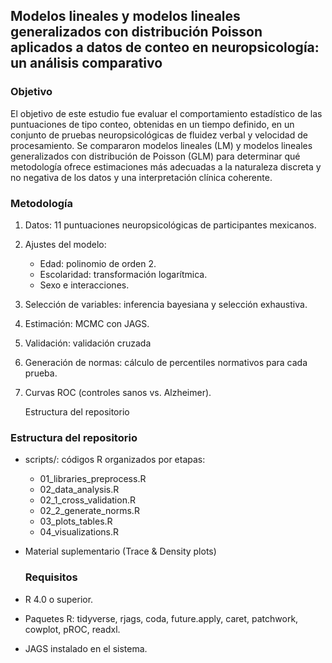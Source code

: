 ## Modelos lineales y modelos lineales generalizados con distribución Poisson aplicados a datos de conteo en neuropsicología: un análisis comparativo

### Objetivo

El objetivo de este estudio fue evaluar el comportamiento estadístico de las puntuaciones de tipo conteo, obtenidas en un tiempo definido, en un conjunto de pruebas neuropsicológicas de fluidez verbal y velocidad de procesamiento. Se compararon modelos lineales (LM) y modelos lineales generalizados con distribución de Poisson (GLM) para determinar qué metodología ofrece estimaciones más adecuadas a la naturaleza discreta y no negativa de los datos y una interpretación clínica coherente.

### Metodología

1. Datos: 11 puntuaciones neuropsicológicas de participantes mexicanos.
2. Ajustes del modelo:

   * Edad: polinomio de orden 2.
   * Escolaridad: transformación logarítmica.
   * Sexo e interacciones.

3. Selección de variables: inferencia bayesiana y selección exhaustiva.
4. Estimación: MCMC con JAGS.
5. Validación: validación cruzada
6. Generación de normas: cálculo de percentiles normativos para cada prueba.
7. Curvas ROC (controles sanos vs. Alzheimer).

   Estructura del repositorio

### Estructura del repositorio

* scripts/: códigos R organizados por etapas:

  * 01\_libraries\_preprocess.R
  * 02\_data\_analysis.R
  * 02\_1\_cross\_validation.R
  * 02\_2\_generate\_norms.R
  * 03\_plots\_tables.R
  * 04\_visualizations.R

* Material suplementario (Trace & Density plots)

  ### Requisitos

* R 4.0 o superior.
* Paquetes R: tidyverse, rjags, coda, future.apply, caret, patchwork, cowplot, pROC, readxl.
* JAGS instalado en el sistema.

  ### 

